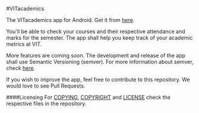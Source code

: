 #VITacademics

The VITacademics app for Android.
Get it from [here](https://play.google.com/store/apps/details?id=com.karthikb351.vitinfo2).

You'll be able to check your courses and their respective attendance and marks for the semester. The app shall help you keep track of your academic metrics at VIT.

More features are coming soon. The development and release of the app shall use Semantic Versioning (semver). For more information about semver, check [here](http://semver.org/).

If you wish to improve the app, feel free to contribute to this repository. We would love to see Pull Requests.

####Licensing
For [COPYING](https://github.com/saurabhsjoshi/VITacademics-for-Android/blob/master/COPYING), [COPYRIGHT](https://github.com/saurabhsjoshi/VITacademics-for-Android/blob/master/COPYRIGHT) and [LICENSE](https://github.com/saurabhsjoshi/VITacademics-for-Android/blob/master/LICENSE) check the respective files in the repository.

